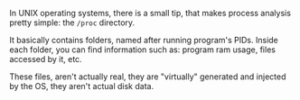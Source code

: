 In UNIX operating systems, there is a small tip, that makes process analysis pretty simple: the ``/proc`` directory. 

It basically contains folders, named after running program's PIDs. Inside each folder, you can find information such as: program ram usage, files accessed by it, etc.

These files, aren't actually real, they are "virtually" generated and injected by the OS, they aren't actual disk data.